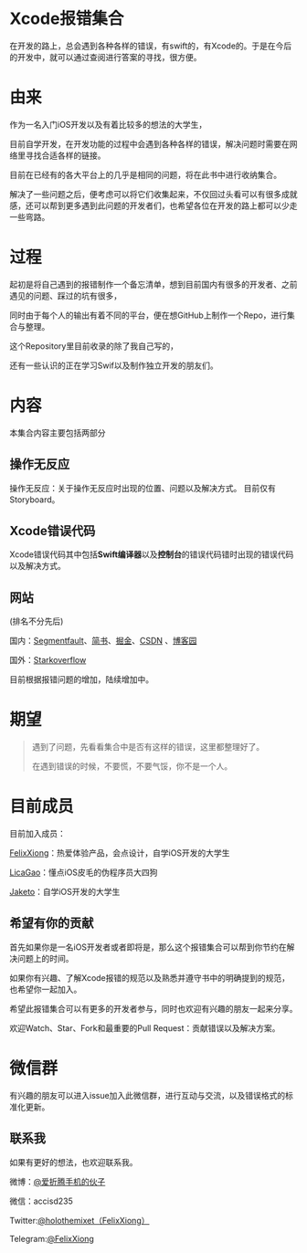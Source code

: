 # Xcode报错集合



在开发的路上，总会遇到各种各样的错误，有swift的，有Xcode的。于是在今后的开发中，就可以通过查阅进行答案的寻找，很方便。



# 由来

作为一名入门iOS开发以及有着比较多的想法的大学生，

目前自学开发，在开发功能的过程中会遇到各种各样的错误，解决问题时需要在网络里寻找合适各样的链接。

目前在已经有的各大平台上的几乎是相同的问题，将在此书中进行收纳集合。

解决了一些问题之后，便考虑可以将它们收集起来，不仅回过头看可以有很多成就感，还可以帮到更多遇到此问题的开发者们，也希望各位在开发的路上都可以少走一些弯路。

# 过程

起初是将自己遇到的报错制作一个备忘清单，想到目前国内有很多的开发者、之前遇见的问题、踩过的坑有很多，

同时由于每个人的输出有着不同的平台，便在想GitHub上制作一个Repo，进行集合与整理。

这个Repository里目前收录的除了我自己写的，

还有一些认识的正在学习Swif以及制作独立开发的朋友们。

# 内容

本集合内容主要包括两部分

## 操作无反应

操作无反应：关于操作无反应时出现的位置、问题以及解决方式。
目前仅有Storyboard。

## Xcode错误代码

Xcode错误代码其中包括**Swift编译器**以及**控制台**的错误代码错时出现的错误代码以及解决方式。

## 网站

(排名不分先后)

国内：[Segmentfault](https://segmentfault.com)、[简书](https://www.jianshu.com/)、[掘金](https://juejin.im/timeline)、[CSDN](http://blog.csdn.net) 、[博客园](https://www.cnblogs.com)

国外：[Starkoverflow](https://stackoverflow.com)

目前根据报错问题的增加，陆续增加中。

# 期望

> 遇到了问题，先看看集合中是否有这样的错误，这里都整理好了。
>
> 在遇到错误的时候，不要慌，不要气馁，你不是一个人。

# 目前成员

目前加入成员：

[FelixXiong]()：热爱体验产品，会点设计，自学iOS开发的大学生

[LicaGao](https://github.com/LicaGao)：懂点iOS皮毛的伪程序员大四狗

[Jaketo](https://bladderofculture.blogspot.com)：自学iOS开发的大学生 

## 希望有你的贡献

首先如果你是一名iOS开发者或者即将是，那么这个报错集合可以帮到你节约在解决问题上的时间。

如果你有兴趣、了解Xcode报错的规范以及熟悉并遵守书中的明确提到的规范，也希望你一起加入。

希望此报错集合可以有更多的开发者参与，同时也欢迎有兴趣的朋友一起来分享。

欢迎Watch、Star、Fork和最重要的Pull Request：贡献错误以及解决方案。

# 微信群

有兴趣的朋友可以进入issue加入此微信群，进行互动与交流，以及错误格式的标准化更新。

## 联系我

如果有更好的想法，也欢迎联系我。

微博：[@爱折腾手机的伙子](https://weibo.com/5210076054/profile?rightmod=1&wvr=6&mod=personinfo&is_all=1)

微信：accisd235

Twitter:[@holothemixet（FelixXiong）](https://twitter.com/holothemixet)

Telegram:[@FelixXiong](t.me/FelixXiong)

